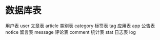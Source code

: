 # 数据库表
用户表 user
文章表 article 
类别表 category
标签表 tag
应用表 app
公告表 notice
留言表 message
评论表 comment
统计表 stat
日志表 log
